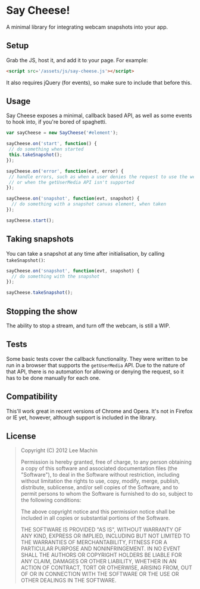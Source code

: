 Say Cheese!
===========
A minimal library for integrating webcam snapshots into your app.

Setup
-----
Grab the JS, host it, and add it to your page. For example:

```html
<script src='/assets/js/say-cheese.js'></script>
```

It also requires jQuery (for events), so make sure to include that before this.

Usage
-----

Say Cheese exposes a minimal, callback based API, as well as some
events to hook into, if you're bored of spaghetti.

```javascript
var sayCheese = new SayCheese('#element');

sayCheese.on('start', function() {
 // do something when started
 this.takeSnapshot();
});

sayCheese.on('error', function(evt, error) {
 // handle errors, such as when a user denies the request to use the webcam,
 // or when the getUserMedia API isn't supported
});

sayCheese.on('snapshot', function(evt, snapshot) {
  // do something with a snapshot canvas element, when taken
});

sayCheese.start();
```

Taking snapshots
----------------

You can take a snapshot at any time after initialisation, by calling
`takeSnapshot()`:

```javascript
sayCheese.on('snapshot', function(evt, snapshot) {
  // do something with the snapshot
});

sayCheese.takeSnapshot();
```

Stopping the show
-----------------

The ability to stop a stream, and turn off the webcam, is still a WIP.

Tests
-----

Some basic tests cover the callback functionality. They were written
to be run in a browser that supports the `getUserMedia` API. Due to
the nature of that API, there is no automation for allowing or denying
the request, so it has to be done manually for each one.

Compatibility
-------------

This'll work great in recent versions of Chrome and Opera. It's not in
Firefox or IE yet, however, although support is included in the
library.

License
-------

> Copyright (C) 2012 Lee Machin
>
> Permission is hereby granted, free of charge, to any person obtaining
> a copy of this software and associated documentation files (the
> "Software"), to deal in the Software without restriction, including
> without limitation the rights to use, copy, modify, merge, publish,
> distribute, sublicense, and/or sell copies of the Software, and to
> permit persons to whom the Software is furnished to do so, subject to
> the following conditions:
>
> The above copyright notice and this permission notice shall be
> included in all copies or substantial portions of the Software.
>
> THE SOFTWARE IS PROVIDED "AS IS", WITHOUT WARRANTY OF ANY KIND,
> EXPRESS OR IMPLIED, INCLUDING BUT NOT LIMITED TO THE WARRANTIES OF
> MERCHANTABILITY, FITNESS FOR A PARTICULAR PURPOSE AND
> NONINFRINGEMENT. IN NO EVENT SHALL THE AUTHORS OR COPYRIGHT HOLDERS BE
> LIABLE FOR ANY CLAIM, DAMAGES OR OTHER LIABILITY, WHETHER IN AN ACTION
> OF CONTRACT, TORT OR OTHERWISE, ARISING FROM, OUT OF OR IN CONNECTION
> WITH THE SOFTWARE OR THE USE OR OTHER DEALINGS IN THE SOFTWARE.
